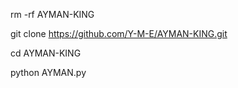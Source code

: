 rm -rf AYMAN-KING


git clone https://github.com/Y-M-E/AYMAN-KING.git



cd AYMAN-KING


python AYMAN.py
